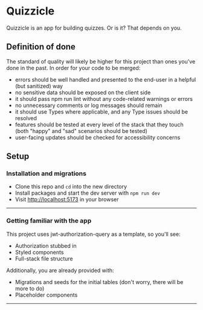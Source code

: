 # Quizzicle

Quizzicle is an app for building quizzes. Or is it? That depends on you.

## Definition of done

The standard of quality will likely be higher for this project than ones you've done in the past. In order for your code to be merged:
- errors should be well handled and presented to the end-user in a helpful (but sanitized) way
- no sensitive data should be exposed on the client side
- it should pass npm run lint without any code-related warnings or errors
- no unnecessary comments or log messages should remain
- it should use Types where applicable, and any Type issues should be resolved
- features should be tested at every level of the stack that they touch (both "happy" and "sad" scenarios should be tested)
- user-facing updates should be checked for accessibility concerns

## Setup

### Installation and migrations

- Clone this repo and `cd` into the new directory
- Install packages and start the dev server with `npm run dev`
- Visit [http://localhost:5173](http://localhost:5173) in your browser

---

### Getting familiar with the app

This project uses jwt-authorization-query as a template, so you'll see:
- Authorization stubbed in
- Styled components
- Full-stack file structure

Additionally, you are already provided with:
- Migrations and seeds for the initial tables (don't worry, there will be more to do)
- Placeholder components

---

